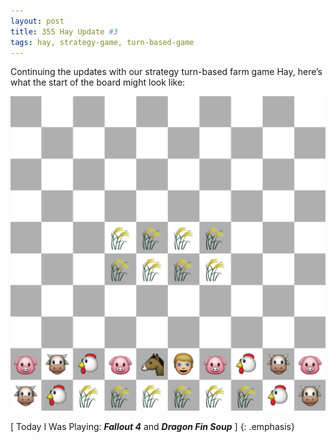 ```yaml
---
layout: post
title: 355 Hay Update #3
tags: hay, strategy-game, turn-based-game
---
```

Continuing the updates with our strategy turn-based farm game Hay, here’s what the start of the board might look like:

![HayUpdate3](/img/games/355_Hay_Update_3.png "HayUpdate3")

[ Today I Was Playing: ***Fallout 4*** and ***Dragon Fin Soup*** ]
{: .emphasis}